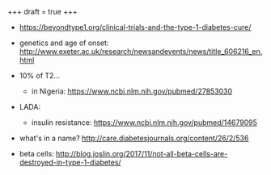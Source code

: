 +++
draft = true
+++

* https://beyondtype1.org/clinical-trials-and-the-type-1-diabetes-cure/
* genetics and age of onset: http://www.exeter.ac.uk/research/newsandevents/news/title_606216_en.html

* 10% of T2...
  * in Nigeria: https://www.ncbi.nlm.nih.gov/pubmed/27853030

* LADA:
  * insulin resistance: https://www.ncbi.nlm.nih.gov/pubmed/14679095

* what's in a name? http://care.diabetesjournals.org/content/26/2/536

* beta cells: http://blog.joslin.org/2017/11/not-all-beta-cells-are-destroyed-in-type-1-diabetes/
